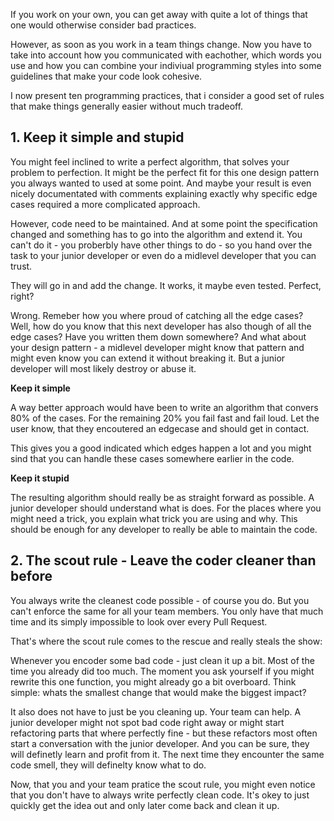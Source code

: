 If you work on your own, you can get away with quite a lot of things that one would otherwise consider bad practices.

However, as soon as you work in a team things change. 
Now you have to take into account how you communicated with eachother, 
which words you use and how you can combine your indiviual programming styles into some guidelines that make your code look cohesive.

I now present ten programming practices, that i consider a good set of rules that make things generally easier without much tradeoff.

## 1. Keep it simple and stupid

You might feel inclined to write a perfect algorithm, that solves your problem to perfection.
It might be the perfect fit for this one design pattern you always wanted to used at some point.
And maybe your result is even nicely documentated with comments explaining exactly why specific edge cases required a more complicated approach.

However, code need to be maintained. And at some point the specification changed and something has to go into the algorithm and extend it.
You can't do it - you proberbly have other things to do - so you hand over the task to your junior developer or even do a midlevel developer that you can trust.

They will go in and add the change. It works, it maybe even tested. Perfect, right?

Wrong. Remeber how you where proud of catching all the edge cases? Well, how do you know that this next developer has also though of all the edge cases?
Have you written them down somewhere?
And what about your design pattern - a midlevel developer might know that pattern and might even know you can extend it without breaking it.
But a junior developer will most likely destroy or abuse it.

**Keep it simple**

A way better approach would have been to write an algorithm that convers 80% of the cases. For the remaining 20% you fail fast and fail loud.
Let the user know, that they encoutered an edgecase and should get in contact.

This gives you a good indicated which edges happen a lot and you might sind that you can handle these cases somewhere earlier in the code.

**Keep it stupid**

The resulting algorithm should really be as straight forward as possible. A junior developer should understand what is does.
For the places where you might need a trick, you explain what trick you are using and why.
This should be enough for any developer to really be able to maintain the code.

## 2. The scout rule - Leave the coder cleaner than before

You always write the cleanest code possible - of course you do.
But you can't enforce the same for all your team members.
You only have that much time and its simply impossible to look over every Pull Request.

That's where the scout rule comes to the rescue and really steals the show:

Whenever you encoder some bad code - just clean it up a bit. Most of the time you already did too much. The moment you ask yourself if you might rewrite this one function, you might already go a bit overboard. Think simple: whats the smallest change that would make the biggest impact?

It also does not have to just be you cleaning up. Your team can help. A junior developer might not spot bad code right away or might start refactoring parts that where perfectly fine - but these refactors most often start a conversation with the junior developer. And you can be sure, they will definetly learn and profit from it. The next time they encounter the same code smell, they will definelty know what to do.

Now, that you and your team pratice the scout rule, you might even notice that you don't have to always write perfectly clean code. It's okey to just quickly get the idea out and only later come back and clean it up.
